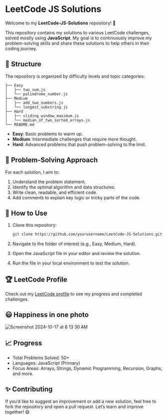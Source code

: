 # LeetCode JS Solutions

Welcome to my **LeetCode-JS-Solutions** repository! 🚀

This repository contains my solutions to various LeetCode challenges, solved mostly using **JavaScript**. My goal is to continuously improve my problem-solving skills and share these solutions to help others in their coding journey.

## 📁 Structure

The repository is organized by difficulty levels and topic categories:
```
├── Easy  
│   ├── two_sum.js  
│   └── palindrome_number.js  
├── Medium  
│   ├── add_two_numbers.js  
│   └── longest_substring.js  
├── Hard  
│   ├── sliding_window_maximum.js  
│   └── median_of_two_sorted_arrays.js  
└── README.md
```
- **Easy**: Basic problems to warm up.
- **Medium**: Intermediate challenges that require more thought.
- **Hard**: Advanced problems that push problem-solving to the limit.

## 🧠 Problem-Solving Approach

For each solution, I aim to:

1. Understand the problem statement.
2. Identify the optimal algorithm and data structures.
3. Write clean, readable, and efficient code.
4. Add comments to explain key logic or tricky parts of the code.

## 🚩 How to Use

1. Clone this repository:

   ```bash 
   git clone https://github.com/yourusername/LeetCode-JS-Solutions.git
2.	Navigate to the folder of interest (e.g., Easy, Medium, Hard).
3.	Open the JavaScript file in your editor and review the solution.
4.	Run the file in your local environment to test the solution.

## 🏆 LeetCode Profile

Check out my [LeetCode profile](https://leetcode.com/u/DussanFreire/) to see my progress and completed challenges.

## 😃 Happiness in one photo
![Screenshot 2024-10-17 at 8 13 30 AM](https://github.com/user-attachments/assets/d5100110-25db-4f25-9899-8036d44ec453)

## 📈 Progress

*	Total Problems Solved: 50+
*	Languages: JavaScript (Primary)
*	Focus Areas: Arrays, Strings, Dynamic Programming, Recursion, Graphs, and more.

## ✨ Contributing

If you’d like to suggest an improvement or add a new solution, feel free to fork the repository and open a pull request. Let’s learn and improve together! 😄
